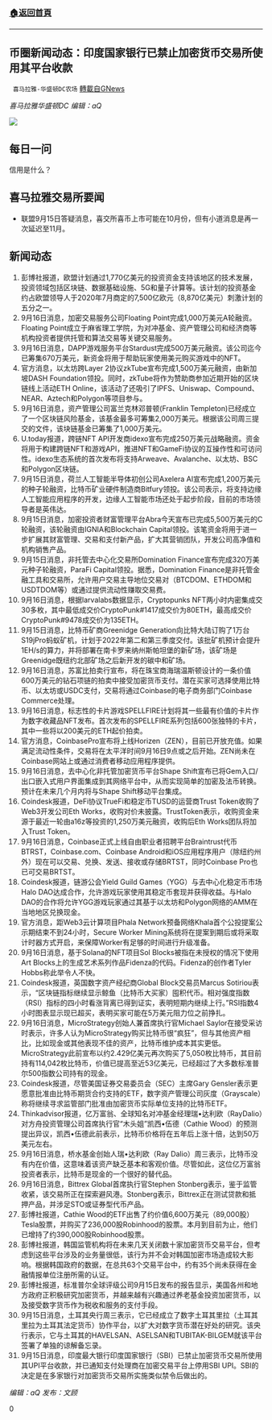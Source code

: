 ###  [:house:返回首頁](https://github.com/ourhimalayas/txt)
---


## 币圈新闻动态：印度国家银行已禁止加密货币交易所使用其平台收款
` 喜马拉雅-华盛顿DC农场` [轉載自GNews](https://gnews.org/zh-hans/1536058/)

*喜马拉雅华盛顿DC 编辑：aQ*

![](http://himalayawashingtondc.org/wp-content/uploads/2021/07/ScreenShot-2021-07-31-at-16.20.22@2x.png)



## 每日一问





信用是什么？





## 喜马拉雅交易所要闻





- 联盟9月15日答疑消息，喜交所喜币上市可能在10月份，但有小道消息是再一次延迟至11月。






## 新闻动态





1. 彭博社报道，欧盟计划通过1,770亿美元的投资资金支持该地区的技术发展，投资领域包括区块链、数据基础设施、5G和量子计算等。该计划的投资基金约占欧盟领导人于2020年7月商定的7,500亿欧元（8,870亿美元）刺激计划的五分之一。
2. 9月16日消息，加密交易服务公司Floating Point完成1,000万美元A轮融资。Floating Point成立于麻省理工学院，为对冲基金、资产管理公司和经济商等机构投资者提供托管和算法交易等关键交易服务。
3. 9月16日消息，DAPP游戏服务平台Stardust完成500万美元融资。该公司迄今已筹集670万美元，新资金将用于帮助玩家使用美元购买游戏中的NFT。
4. 官方消息，以太坊跨Layer 2协议zkTube宣布完成1,500万美元融资，由新加坡DASH Foundation领投。同时，zkTube将作为赞助商参加近期开始的区块链线上活动ETH Online，该活动了还吸引了IPFS、Uniswap、Compound、NEAR、Aztech和Polygon等项目参与。
5. 9月16日消息，资产管理公司富兰克林邓普顿(Franklin Templeton)已经成立了一个区块链风险基金，该基金最多可筹集2,000万美元。根据该公司周三提交的文件，该块链基金已筹集了1,000万美元。
6. U.today报道，跨链NFT API开发商idexo宣布完成250万美元战略融资。资金将用于构建跨链NFT和游戏API，推进NFT和GameFi协议的互操作性和可访问性。idexo生态系统的首次发布将支持Arweave、Avalanche、以太坊、BSC和Polygon区块链。
7. 9月15日消息，荷兰人工智能半导体初创公司Axelera AI宣布完成1,200万美元的种子轮融资，比特币矿业硬件制造商Bitfury领投。该公司表示，将支持边缘人工智能应用程序的开发，边缘人工智能市场还处于起步阶段，目前的市场领导者是英伟达。
8. 9月15日消息，加密投资者财富管理平台Abra今天宣布已完成5,500万美元的C轮融资，该轮融资由IGNIA和Blockchain Capital领投。该笔资金将用于进一步扩展其财富管理、交易和支付新产品，扩大其营销团队，开发公司高净值和机构销售产品。
9. 9月15日消息，非托管去中心化交易所Domination Finance宣布完成320万美元种子轮融资，ParaFi Capital领投。据悉，Domination Finance是非托管金融工具和交易所，允许用户交易主导地位交易对（BTCDOM、ETHDOM和USDTDOM等）或通过提供流动性赚取交易费。
10. 9月16日消息，根据larvalabs数据显示，Cryptopunks NFT两小时内密集成交30多枚，其中最低成交价CryptoPunk#1417成交价为80ETH，最高成交价CryptoPunk#9478成交价为135ETH。
11. 9月15日消息，比特币矿商Greenidge Generation向比特大陆订购了1万台S19jPro蚂蚁矿机，计划于2022年第二和第三季度交付。该批矿机预计会提升1EH/s的算力，并将部署在南卡罗来纳州斯帕坦堡的新矿场，该矿场是Greenidge既纽约北部矿场之后新开发的碳中和矿场。
12. 9月16日消息，苏富比拍卖行宣布，将在珠宝商海瑞温斯顿设计的一条价值600万美元的钻石项链的拍卖中接受加密货币支付。潜在买家可选择使用比特币、以太坊或USDC支付，交易将通过Coinbase的电子商务部门Coinbase Commerce处理。
13. 9月16日消息，标志性的卡片游戏SPELLFIRE计划将其一些最有价值的卡片作为数字收藏品NFT发布。首次发布的SPELLFIRE系列包括600张独特的卡片，其中一些将以200美元的ETH起价拍卖。
14. 官方消息，CoinbasePro宣布将上线Horizen（ZEN），目前已开放充值。如果满足流动性条件，交易将在太平洋时间9月16日9点或之后开始。ZEN尚未在Coinbase网站上或通过消费者移动应用程序提供。
15. 9月16日消息，去中心化非托管加密货币平台Shape Shift宣布已将Gem入口/出口嵌入式用户界面集成到其网络平台中，从而实现简单的加密及法币转换。预计在未来几个月内将与Shape Shift移动平台集成。
16. Coindesk报道，DeFi协议TrueFi和稳定币TUSD的运营商Trust Token收购了Web3开发公司Eth Works，收购对价未披露。TrustToken表示，收购资金来源于最近一轮由a16z等投资的1,250万美元融资，收购后Eth Works团队将加入Trust Token。
17. 9月16日消息，Coinbase正式上线自由职业者招聘平台Braintrust代币BTRST，Coinbase.com、Coinbase Android和iOS应用程序用户（除纽约州外）现在可以交易、兑换、发送、接收或存储BRTST，同时Coinbase Pro也已可交易BRTST。
18. Coindesk报道，链游公会Yield Guild Games（YGG）与去中心化稳定币市场Halo DAO达成合作，允许游戏玩家使用其稳定币套现并获得收益。与Halo DAO的合作将允许YGG游戏玩家通过其基于以太坊和Polygon网络的AMM在当地地区兑换现金。
19. 官方消息，距Web3云计算项目Phala Network预备网络Khala首个公投提案公示期结束不到24小时，Secure Worker Mining系统将在提案到期后或将采取计时器方式开启，来保障Worker有足够的时间进行升级准备。
20. 9月16日消息，基于Solana的NFT项目Sol Blocks被指在未授权的情况下使用Art Blocks上的生成艺术系列作品Fidenza的代码。Fidenza的创作者Tyler Hobbs称此举令人不快。
21. Coindesk报道，英国数字资产经纪商Global Block交易员Marcus Sotiriou表示，“区块链指标继续显示鲸鱼（比特币大买家）囤积代币。相对强度指数（RSI）指标的四小时看涨背离已得到证实，表明短期内继续上行。”RSI指数4小时图表显示现已超买，表明买家可能在5万美元阻力位之前挣扎。
22. 9月16日消息，MicroStrategy创始人兼首席执行官Michael Saylor在接受采访时表示，许多人认为MicroStrategy购买比特币很“疯狂”，但与其他资产相比，比如现金或其他表现不佳的资产，比特币维护成本其实更低。MicroStrategy此前宣布以约2.429亿美元再次购买了5,050枚比特币，其目前持有114,042枚比特币，价值已提高至近53亿美元，已经超过了大多数标准普尔500指数公司持有的现金。
23. Coindesk报道，尽管美国证券交易委员会（SEC）主席Gary Gensler表示更愿意批准由比特币期货合约支持的ETF，数字资产管理公司灰度（Grayscale）称将继续寻求监管部门批准由加密货币实际单位支持的比特币ETF。
24. Thinkadvisor报道，亿万富翁、全球知名对冲基金经理瑞•达利欧（RayDalio）对方舟投资管理公司首席执行官“木头姐”凯西•伍德（Cathie Wood）的预测提出异议，凯西•伍德此前表示，比特币价格将在五年后上涨十倍，达到50万美元左右。
25. 9月16日消息，桥水基金创始人瑞•达利欧（Ray Dalio）周三表示，比特币没有内在价值，这意味着该资产缺乏基本和客观价值。尽管如此，这位亿万富翁投资者表示，比特币是现金的一个很好的替代品。
26. 9月16日消息，Bittrex Global首席执行官Stephen Stonberg表示，鉴于监管收紧，该交易所正在探索避风港。Stonberg表示，Bittrex正在测试贷款和抵押产品，并涉足STO或证券型代币产品。
27. 彭博社报道，Cathie Wood的ETF出售了约价值6,600万美元（89,000股）Tesla股票，并购买了236,000股Robinhood的股票。本月到目前为止，他们已增持了约390,000股Robinhood股票。
28. 彭博社报道，韩国监管机构将在未来几天关闭数十家加密货币交易平台，但考虑到这些平台涉及的业务量很低，该行为并不会对韩国加密市场造成较大影响。根据韩国政府的数据，在总共63个交易平台中，约有35个尚未获得在金融情报单位注册所需的认证。
29. 彭博社报道，标准普尔全球评级公司9月15日发布的报告显示，美国各州和地方政府正积极研究加密货币，并越来越有兴趣通过养老基金投资加密货币，以及接受数字货币作为税收和服务的支付手段。
30. 9月15日消息，土耳其央行周三表示，它已经成立了数字土耳其里拉（土耳其里拉为土耳其法定货币）协作平台，以扩大对数字货币潜在好处的研究。该央行表示，它与土耳其的HAVELSAN、ASELSAN和TUBITAK-BILGEM就该平台签署了单独的谅解备忘录。
31. 9月15日消息，印度最大银行印度国家银行（SBI）已禁止加密货币交易所使用其UPI平台收款，并已通知支付处理商在加密交易平台上停用SBI UPI。SBI的决定是在多家银行对加密货币交易所实施类似禁令后做出的。





*编辑：aQ
发布：文顾*


 
0
